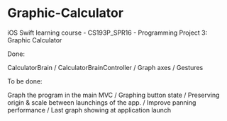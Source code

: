 # Graphic-Calculator
iOS Swift learning course - CS193P_SPR16 - Programming Project 3: Graphic Calculator

Done:

CalculatorBrain / CalculatorBrainController / Graph axes / Gestures

To be done:

 Graph the program in the main MVC / Graphing button state / Preserving origin & scale between launchings of the app. / Improve panning performance / Last graph showing at application launch
